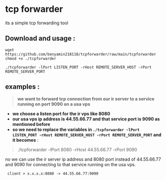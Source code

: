 # tcp forwarder

its a simple tcp forwarding tool

## Download and usage :
```
wget https://github.com/benyamin218118/tcpforwarder/raw/main/tcpforwarder
chmod +x ./tcpforwarder

./tcpforwarder -lPort LISTEN_PORT -rHost REMOTE_SERVER_HOST -rPort REMOTE_SERVER_PORT
```

## examples :

> **we want to forward tcp connection from our ir server to a service running on port 9090 on a usa vps**
- **we choose a listen port for the ir vps like 8080**
- **our usa vps ip address is 44.55.66.77 and that service port is 9090 as mentioned before**
- **so we need to replace the variables in `./tcpforwarder -lPort LISTEN_PORT -rHost REMOTE_SERVER_HOST -rPort REMOTE_SERVER_PORT` and it becomes** :


> ./tcpforwarder -lPort 8080 -rHost 44.55.66.77 -rPort 9090

no we can use the ir server ip address and 8080 port instead of 44.55.66.77 and 9090 for connecting to that service running on the usa vps. 

` client > x.x.x.x:8080 -> 44.55.66.77:9090`
